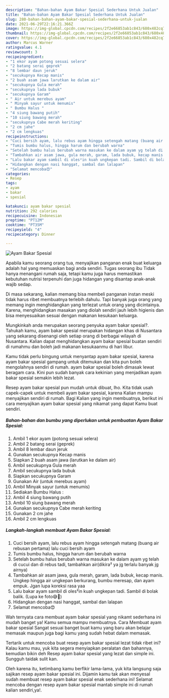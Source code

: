 ```yaml
---
description: "Bahan-bahan Ayam Bakar Spesial Sederhana Untuk Jualan"
title: "Bahan-bahan Ayam Bakar Spesial Sederhana Untuk Jualan"
slug: 280-bahan-bahan-ayam-bakar-spesial-sederhana-untuk-jualan
date: 2021-06-29T22:16:21.366Z
image: https://img-global.cpcdn.com/recipes/2f2e66853ab1c843/680x482cq70/ayam-bakar-spesial-foto-resep-utama.jpg
thumbnail: https://img-global.cpcdn.com/recipes/2f2e66853ab1c843/680x482cq70/ayam-bakar-spesial-foto-resep-utama.jpg
cover: https://img-global.cpcdn.com/recipes/2f2e66853ab1c843/680x482cq70/ayam-bakar-spesial-foto-resep-utama.jpg
author: Marcus Warner
ratingvalue: 4.1
reviewcount: 3
recipeingredient:
- "1 ekor ayam potong sesuai selera"
- "2 batang serai geprek"
- "8 lembar daun jeruk"
- "secukupnya Kecap manis"
- "2 buah asam jawa larutkan ke dalam air"
- "secukupnya Gula merah"
- "secukupnya lada bubuk"
- "secukupnya Garam"
- " Air untuk merebus ayam"
- " Minyak sayur untuk menumis"
- " Bumbu Halus "
- "4 siung bawang putih"
- "10 siung bawang merah"
- "secukupnya Cabe merah keriting"
- "2 cm jahe"
- "2 cm lengkuas"
recipeinstructions:
- "Cuci bersih ayam, lalu rebus ayam hingga setengah matang (buang air rebusan pertama) lalu cuci bersih ayam"
- "Tumis bumbu halus, hingga harum dan berubah warna"
- "Setelah bumbu halus berubah warna masukan ke dalam ayam yg telah di cucui dan di rebus tadi, tambahkan air(dikira² ya jg terlalu banyak jg airnya)"
- "Tambahkan air asam jawa, gula merah, garam, lada bubuk, kecap manis. Ungkep hingga air ungkepan berkurang, bumbu meresap, dan ayam empuk. Jgan lupa koreksi rasa yaa"
- "Lalu bakar ayam sambil di oles²in kuah ungkepan tadi. Sambil di bolak balik. (Lupa ke foto😅🙏)"
- "Hidangkan dengan nasi hanggat, sambal dan lalapan"
- "Selamat mencoba😍"
categories:
- Resep
tags:
- ayam
- bakar
- spesial

katakunci: ayam bakar spesial 
nutrition: 292 calories
recipecuisine: Indonesian
preptime: "PT12M"
cooktime: "PT35M"
recipeyield: "4"
recipecategory: Dinner

---
```



![Ayam Bakar Spesial](https://img-global.cpcdn.com/recipes/2f2e66853ab1c843/680x482cq70/ayam-bakar-spesial-foto-resep-utama.jpg)

Apabila kamu seorang orang tua, menyajikan panganan enak buat keluarga adalah hal yang memuaskan bagi anda sendiri. Tugas seorang ibu Tidak hanya menangani rumah saja, tetapi kamu juga harus memastikan kebutuhan nutrisi terpenuhi dan juga hidangan yang disantap anak-anak wajib sedap.

Di masa  sekarang, kalian memang bisa membeli panganan instan meski tidak harus ribet membuatnya terlebih dahulu. Tapi banyak juga orang yang memang ingin menghidangkan yang terlezat untuk orang yang dicintainya. Karena, menghidangkan masakan yang diolah sendiri jauh lebih higienis dan bisa menyesuaikan sesuai dengan makanan kesukaan keluarga. 



Mungkinkah anda merupakan seorang penyuka ayam bakar spesial?. Tahukah kamu, ayam bakar spesial merupakan hidangan khas di Nusantara yang sekarang disenangi oleh setiap orang di berbagai wilayah di Nusantara. Kalian dapat menghidangkan ayam bakar spesial buatan sendiri di rumahmu dan boleh jadi makanan kesukaanmu di hari libur.

Kamu tidak perlu bingung untuk menyantap ayam bakar spesial, karena ayam bakar spesial gampang untuk ditemukan dan kita pun boleh mengolahnya sendiri di rumah. ayam bakar spesial boleh dimasak lewat beragam cara. Kini pun sudah banyak cara kekinian yang menjadikan ayam bakar spesial semakin lebih lezat.

Resep ayam bakar spesial pun mudah untuk dibuat, lho. Kita tidak usah capek-capek untuk membeli ayam bakar spesial, karena Kalian mampu menyajikan sendiri di rumah. Bagi Kalian yang ingin membuatnya, berikut ini cara menyajikan ayam bakar spesial yang nikamat yang dapat Kamu buat sendiri.

<!--inarticleads1-->

##### Bahan-bahan dan bumbu yang diperlukan untuk pembuatan Ayam Bakar Spesial:

1. Ambil 1 ekor ayam (potong sesuai selera)
1. Ambil 2 batang serai (geprek)
1. Ambil 8 lembar daun jeruk
1. Gunakan secukupnya Kecap manis
1. Siapkan 2 buah asam jawa (larutkan ke dalam air)
1. Ambil secukupnya Gula merah
1. Ambil secukupnya lada bubuk
1. Siapkan secukupnya Garam
1. Gunakan  Air (untuk merebus ayam)
1. Ambil  Minyak sayur (untuk menumis)
1. Sediakan  Bumbu Halus :
1. Ambil 4 siung bawang putih
1. Ambil 10 siung bawang merah
1. Gunakan secukupnya Cabe merah keriting
1. Gunakan 2 cm jahe
1. Ambil 2 cm lengkuas




<!--inarticleads2-->

##### Langkah-langkah membuat Ayam Bakar Spesial:

1. Cuci bersih ayam, lalu rebus ayam hingga setengah matang (buang air rebusan pertama) lalu cuci bersih ayam
1. Tumis bumbu halus, hingga harum dan berubah warna
1. Setelah bumbu halus berubah warna masukan ke dalam ayam yg telah di cucui dan di rebus tadi, tambahkan air(dikira² ya jg terlalu banyak jg airnya)
1. Tambahkan air asam jawa, gula merah, garam, lada bubuk, kecap manis. Ungkep hingga air ungkepan berkurang, bumbu meresap, dan ayam empuk. Jgan lupa koreksi rasa yaa
1. Lalu bakar ayam sambil di oles²in kuah ungkepan tadi. Sambil di bolak balik. (Lupa ke foto😅🙏)
1. Hidangkan dengan nasi hanggat, sambal dan lalapan
1. Selamat mencoba😍




Wah ternyata cara membuat ayam bakar spesial yang nikamt sederhana ini mudah banget ya! Kamu semua mampu membuatnya. Cara Membuat ayam bakar spesial Sangat sesuai banget buat kamu yang baru akan belajar memasak maupun juga bagi kamu yang sudah hebat dalam memasak.

Tertarik untuk mencoba buat resep ayam bakar spesial lezat tidak ribet ini? Kalau kamu mau, yuk kita segera menyiapkan peralatan dan bahannya, kemudian bikin deh Resep ayam bakar spesial yang lezat dan simple ini. Sungguh taidak sulit kan. 

Oleh karena itu, ketimbang kamu berfikir lama-lama, yuk kita langsung saja sajikan resep ayam bakar spesial ini. Dijamin kamu tak akan menyesal sudah membuat resep ayam bakar spesial enak sederhana ini! Selamat mencoba dengan resep ayam bakar spesial mantab simple ini di rumah kalian sendiri,ya!.

